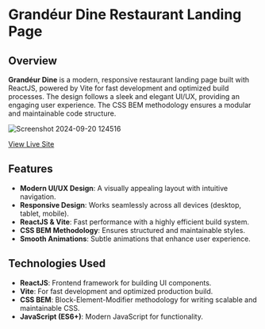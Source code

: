 # Grandéur Dine Restaurant Landing Page

## Overview

**Grandéur Dine** is a modern, responsive restaurant landing page built with ReactJS, powered by Vite for fast development and optimized build processes. The design follows a sleek and elegant UI/UX, providing an engaging user experience. The CSS BEM methodology ensures a modular and maintainable code structure.

![Screenshot 2024-09-20 124516](https://github.com/user-attachments/assets/bd5920d9-4218-4e5d-82b3-dab72cbe069a)

[View Live Site]()

## Features

- **Modern UI/UX Design**: A visually appealing layout with intuitive navigation.
- **Responsive Design**: Works seamlessly across all devices (desktop, tablet, mobile).
- **ReactJS & Vite**: Fast performance with a highly efficient build system.
- **CSS BEM Methodology**: Ensures structured and maintainable styles.
- **Smooth Animations**: Subtle animations that enhance user experience.

## Technologies Used

- **ReactJS**: Frontend framework for building UI components.
- **Vite**: For fast development and optimized production build.
- **CSS BEM**: Block-Element-Modifier methodology for writing scalable and maintainable CSS.
- **JavaScript (ES6+)**: Modern JavaScript for functionality.
